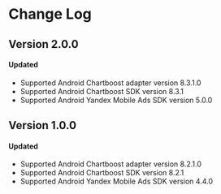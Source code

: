 # Change Log

## Version 2.0.0

#### Updated
* Supported Android Chartboost adapter version 8.3.1.0
* Supported Android Chartboost SDK version 8.3.1
* Supported Android Yandex Mobile Ads SDK version 5.0.0

## Version 1.0.0

#### Updated
* Supported Android Chartboost adapter version 8.2.1.0
* Supported Android Chartboost SDK version 8.2.1
* Supported Android Yandex Mobile Ads SDK version 4.4.0